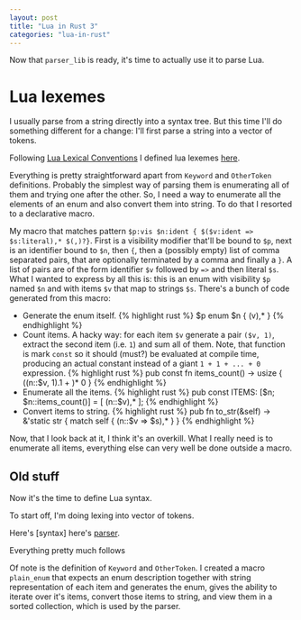 ```yaml
---
layout: post
title: "Lua in Rust 3"
categories: "lua-in-rust"
---
```


Now that `parser_lib` is ready, it's time to actually use it to parse Lua.

Lua lexemes
===========

I usually parse from a string directly into a syntax tree. But this time I'll do something different for a change:
I'll first parse a string into a vector of tokens.

Following [Lua Lexical Conventions](http://www.lua.org/manual/5.1/manual.html#2.1) I defined lua lexemes
[here](https://github.com/projedi/lua-in-rust/commit/7300733e4baced3498779d720c8a7e8919e507dd).

Everything is pretty straightforward apart from `Keyword` and `OtherToken` definitions. Probably the simplest way
of parsing them is enumerating all of them and trying one after the other. So, I need a way to enumerate all the
elements of an enum and also convert them into string. To do that I resorted to a declarative macro.

My macro that matches pattern `$p:vis $n:ident { $($v:ident => $s:literal),* $(,)?}`. First is a visibility modifier
that'll be bound to `$p`, next is an identifier bound to `$n`, then `{`, then a (possibly empty) list of comma separated
pairs, that are optionally terminated by a comma and finally a `}`. A list of pairs are of the form identifier `$v` followed
by `=>` and then literal `$s`. What I wanted to express by all this is: this is an enum with visibility `$p` named `$n` and
with items `$v` that map to strings `$s`. There's a bunch of code generated from this macro:
* Generate the enum itself.
{% highlight rust %}
$p enum $n {
    $($v),*
}
{% endhighlight %}
* Count items. A hacky way: for each item `$v` generate a pair `($v, 1)`, extract the second item (i.e. `1`)
and sum all of them. Note, that function is mark `const` so it should (must?) be evaluated at compile time, producing
an actual constant instead of a giant `1 + 1 + ... + 0` expression.
{% highlight rust %}
pub const fn items_count() -> usize {
    $(($n::$v, 1).1 + )* 0
}
{% endhighlight %}
* Enumerate all the items.
{% highlight rust %}
pub const ITEMS: [$n; $n::items_count()] = [
    $($n::$v),*
];
{% endhighlight %}
* Convert items to string.
{% highlight rust %}
pub fn to_str(&self) -> &'static str {
    match self {
      $($n::$v => $s),*
    }
}
{% endhighlight %}

Now, that I look back at it, I think it's an overkill. What I really need is to enumerate all items, everything
else can very well be done outside a macro.
















Old stuff
---------

Now it's the time to define Lua syntax.

To start off, I'm doing lexing into vector of tokens.

Here's [syntax]
here's [parser](https://github.com/projedi/lua-in-rust/commit/cd08246a81ab5e1935393b8ab773540c7f6b6aeb).

Everything pretty much follows 

Of note is the definition of `Keyword` and `OtherToken`. I created a macro `plain_enum` that expects an
enum description together with string representation of each item and generates the enum, gives the ability
to iterate over it's items, convert those items to string, and view them in a sorted collection, which is
used by the parser.

